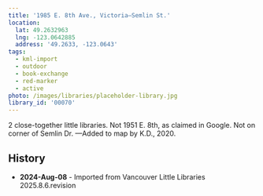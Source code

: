 ```yaml
---
title: '1985 E. 8th Ave., Victoria—Semlin St.'
location:
  lat: 49.2632963
  lng: -123.0642885
  address: '49.2633, -123.0643'
tags:
  - kml-import
  - outdoor
  - book-exchange
  - red-marker
  - active
photo: /images/libraries/placeholder-library.jpg
library_id: '00070'
---
```

2 close-together little libraries.
Not 1951 E. 8th, as claimed in Google.
Not on corner of Semlin Dr.
—Added to map by K.D., 2020. 

## History
- **2024-Aug-08** - Imported from Vancouver Little Libraries 2025.8.6.revision
